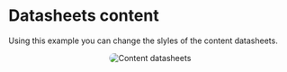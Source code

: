 # Datasheets content

Using this example you can change the slyles of the content datasheets.

<p style = 'text-align:center;'>
  <image
    src="datasheets-content.png"
    alt="Content datasheets"
    caption="Content datasheets" 
    style="border-radius: 12px;">
</p>
